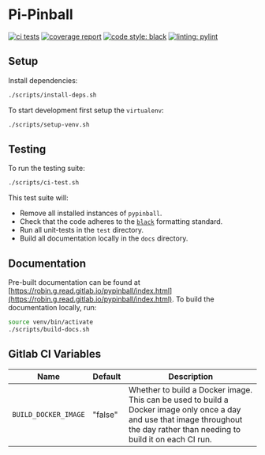 # Pi-Pinball

[![ci tests](https://github.com/robingread/pypinball/actions/workflows/ci-test-pipeline.yaml/badge.svg)](https://github.com/robingread/pypinball/actions/workflows/ci-test-pipeline.yaml)
[![coverage report](https://gitlab.com/robin.g.read/pypinball/badges/master/coverage.svg)](https://gitlab.com/robin.g.read/pypinball/-/commits/master)
[![code style: black](https://img.shields.io/badge/code%20style-black-000000.svg)](https://github.com/psf/black)
[![linting: pylint](https://img.shields.io/badge/linting-pylint-yellowgreen)](https://github.com/PyCQA/pylint)

## Setup

Install dependencies:

```bash
./scripts/install-deps.sh
```

To start development first setup the `virtualenv`:

```bash
./scripts/setup-venv.sh
```

## Testing

To run the testing suite:

```bash
./scripts/ci-test.sh
```

This test suite will:

- Remove all installed instances of `pypinball`.
- Check that the code adheres to the [`black`](https://black.readthedocs.io/en/stable/) formatting standard.
- Run all unit-tests in the `test` directory.
- Build all documentation locally in the `docs` directory.

## Documentation

Pre-built documentation can be found at [https://robin.g.read.gitlab.io/pypinball/index.html](https://robin.g.read.gitlab.io/pypinball/index.html).
To build the documentation locally, run:

```bash
source venv/bin/activate
./scripts/build-docs.sh
```

## Gitlab CI Variables

| Name | Default | Description |
|---|---|---|
| `BUILD_DOCKER_IMAGE` | "false" | Whether to build a Docker image. This can be used to build a Docker image only once a day and use that image throughout the day rather than needing to build it on each CI run. |
